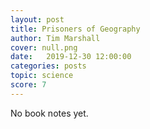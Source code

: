 ```yaml
---
layout: post
title: Prisoners of Geography
author: Tim Marshall
cover: null.png
date:   2019-12-30 12:00:00
categories: posts
topic: science
score: 7
---
```


No book notes yet.